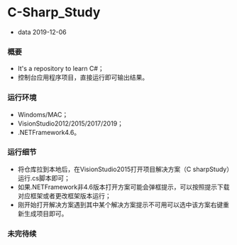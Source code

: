 # C-Sharp_Study
- data 2019-12-06

### 概要
* It's a repository to learn C#；
* 控制台应用程序项目，直接运行即可输出结果。

### 运行环境
* Windoms/MAC；
* VisionStudio2012/2015/2017/2019；
* .NETFramework4.6。

### 运行细节
* 将仓库拉到本地后，在VisionStudio2015打开项目解决方案（C sharpStudy）运行.cs脚本即可；
* 如果.NETFramework非4.6版本打开方案可能会弹框提示，可以按照提示下载对应框架或者更改框架版本运行；
* 刚开始打开解决方案遇到其中某个解决方案提示不可用可以选中该方案右键重新生成项目即可。

### 未完待续
